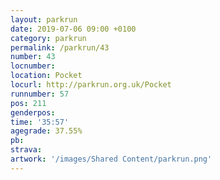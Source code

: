 ```yaml
---
layout: parkrun
date: 2019-07-06 09:00 +0100
category: parkrun
permalink: /parkrun/43
number: 43
locnumber: 
location: Pocket
locurl: http://parkrun.org.uk/Pocket
runnumber: 57
pos: 211
genderpos: 
time: '35:57'
agegrade: 37.55%
pb: 
strava: 
artwork: '/images/Shared Content/parkrun.png'
---
```

